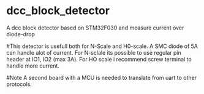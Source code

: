# dcc_block_detector
A dcc block detector based on STM32F030 and measure current over diode-drop

#This detector is usefull both for N-Scale and H0-scale. 
A SMC diode of 5A can handle alot of current.
For N-sclale its possible to use regular pin header at IO1, IO2 (max 3A).
For HO scale i recommend screw terminal to handle more current.

#Note
A second board with a MCU is needed to translate from uart to other protocols.
